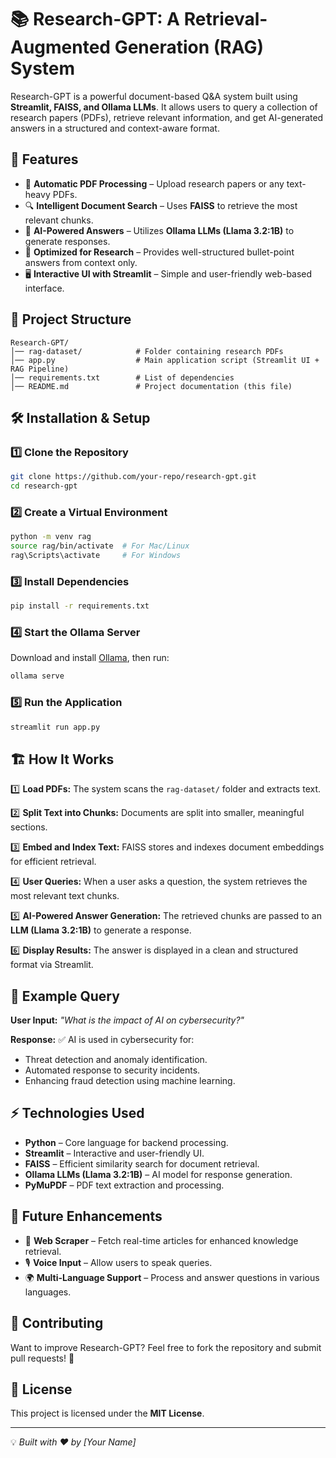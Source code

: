 # 📚 Research-GPT: A Retrieval-Augmented Generation (RAG) System

Research-GPT is a powerful document-based Q&A system built using **Streamlit, FAISS, and Ollama LLMs**. It allows users to query a collection of research papers (PDFs), retrieve relevant information, and get AI-generated answers in a structured and context-aware format.

## 🚀 Features
- 📄 **Automatic PDF Processing** – Upload research papers or any text-heavy PDFs.
- 🔍 **Intelligent Document Search** – Uses **FAISS** to retrieve the most relevant chunks.
- 🧠 **AI-Powered Answers** – Utilizes **Ollama LLMs (Llama 3.2:1B)** to generate responses.
- 🎯 **Optimized for Research** – Provides well-structured bullet-point answers from context only.
- 🖥️ **Interactive UI with Streamlit** – Simple and user-friendly web-based interface.

## 📂 Project Structure
```
Research-GPT/
│── rag-dataset/            # Folder containing research PDFs
│── app.py                  # Main application script (Streamlit UI + RAG Pipeline)
│── requirements.txt        # List of dependencies
│── README.md               # Project documentation (this file)
```

## 🛠️ Installation & Setup

### 1️⃣ Clone the Repository
```sh
git clone https://github.com/your-repo/research-gpt.git
cd research-gpt
```

### 2️⃣ Create a Virtual Environment
```sh
python -m venv rag
source rag/bin/activate  # For Mac/Linux
rag\Scripts\activate     # For Windows
```

### 3️⃣ Install Dependencies
```sh
pip install -r requirements.txt
```

### 4️⃣ Start the Ollama Server
Download and install [Ollama](https://ollama.com), then run:
```sh
ollama serve
```

### 5️⃣ Run the Application
```sh
streamlit run app.py
```

## 🏗️ How It Works

1️⃣ **Load PDFs:** The system scans the `rag-dataset/` folder and extracts text.

2️⃣ **Split Text into Chunks:** Documents are split into smaller, meaningful sections.

3️⃣ **Embed and Index Text:** FAISS stores and indexes document embeddings for efficient retrieval.

4️⃣ **User Queries:** When a user asks a question, the system retrieves the most relevant text chunks.

5️⃣ **AI-Powered Answer Generation:** The retrieved chunks are passed to an **LLM (Llama 3.2:1B)** to generate a response.

6️⃣ **Display Results:** The answer is displayed in a clean and structured format via Streamlit.

## 🎯 Example Query
**User Input:** _"What is the impact of AI on cybersecurity?"_

**Response:**
✅ AI is used in cybersecurity for:
- Threat detection and anomaly identification.
- Automated response to security incidents.
- Enhancing fraud detection using machine learning.

## ⚡ Technologies Used
- **Python** – Core language for backend processing.
- **Streamlit** – Interactive and user-friendly UI.
- **FAISS** – Efficient similarity search for document retrieval.
- **Ollama LLMs (Llama 3.2:1B)** – AI model for response generation.
- **PyMuPDF** – PDF text extraction and processing.

## 🌟 Future Enhancements
- 🔗 **Web Scraper** – Fetch real-time articles for enhanced knowledge retrieval.
- 🎙️ **Voice Input** – Allow users to speak queries.
- 🌍 **Multi-Language Support** – Process and answer questions in various languages.

## 🤝 Contributing
Want to improve Research-GPT? Feel free to fork the repository and submit pull requests! 🚀

## 📜 License
This project is licensed under the **MIT License**.

---
💡 _Built with ❤️ by [Your Name]_

